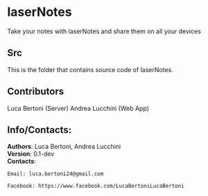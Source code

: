 # laserNotes

Take your notes with laserNotes and share them on all your devices

## Src

This is the folder that contains source code of laserNotes.

## Contributors
Luca Bertoni (Server)
Andrea Lucchini (Web App)

## Info/Contacts:
**Authors**: Luca Bertoni, Andrea Lucchini  
**Version**: 0.1-dev  
**Contacts**:  

	Email: luca.bertoni24@gmail.com

	Facebook: https://www.facebook.com/LucaBertoniLucaBertoni